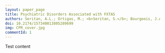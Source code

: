 ```yaml
---
layout: paper_page
title: Psychiatric Disorders Associated with FXTAS
authors: Seritan, A.L.; Ortigas, M.; <b>Seritan, S.</b>; Bourgeois, J.A.; Hagerman, R.J.
doi: 10.2174/157340013805289699
img: CPR_cover.jpg
commentId: 1
---
```

Test content